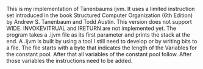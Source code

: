 This is my implementation of Tanenbaums ijvm. It uses a limited instruction set introduced in the book Structured Computer Organization (6th Edition) by Andrew S. Tanenbaum and Todd Austin. This version does not support WIDE. INVOKEVITRUAL and IRETURN are not implemented yet. The program takes a .ijvm file as its first parameter and prints the stack at the end. A .ijvm is built by using a tool I still need to develop or by writing bits to a file. The file starts with a byte that indicates the length of the Variables for the constant pool. After that all variables of the constant pool follow. After those variables the instructions need to be added.
 
